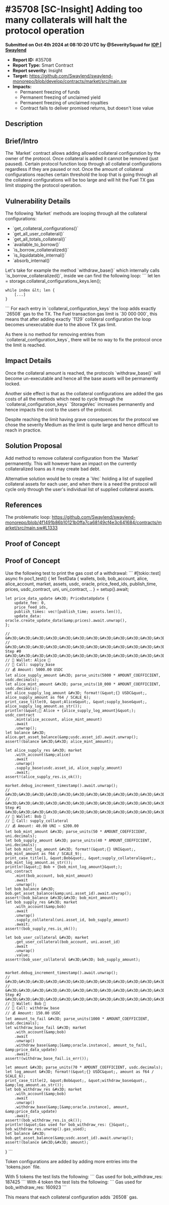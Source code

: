 # #35708 \[SC-Insight] Adding too many collaterals will halt the protocol operation

**Submitted on Oct 4th 2024 at 08:10:20 UTC by @SeveritySquad for** [**IOP | Swaylend**](https://immunefi.com/audit-competition/iop-swaylend)

* **Report ID:** #35708
* **Report Type:** Smart Contract
* **Report severity:** Insight
* **Target:** https://github.com/Swaylend/swaylend-monorepo/blob/develop/contracts/market/src/main.sw
* **Impacts:**
  * Permanent freezing of funds
  * Permanent freezing of unclaimed yield
  * Permanent freezing of unclaimed royalties
  * Contract fails to deliver promised returns, but doesn't lose value

## Description

## Brief/Intro

The \`Market\` contract allows adding allowed collateral configuration by the owner of the protocol. Once collateral is added it cannot be removed (just paused). Certain protocol function loop through all collateral configurations regardless if they are paused or not. Once the amount of collateral configurations reaches certain threshold the loop that is going through all the collateral configurations will be too large and will hit the Fuel TX gas limit stopping the protocol operation.

## Vulnerability Details

The following \`Market\` methods are looping through all the collateral configurations:

* \`get\_collateral\_configurations()\`
* \`get\_all\_user\_collateral()\`
* \`get\_all\_totals\_collateral()\`
* \`available\_to\_borrow()\`
* \`is\_borrow\_collateralized()\`
* \`is\_liquidatable\_internal()\`
* \`absorb\_internal()\`

Let's take for example the method \`withdraw\_base()\` which internally calls \`is\_borrow\_collateralized()\`, inside we can find the following loop: \`\`\` let len = storage.collateral\_configurations\_keys.len();

```
while index &lt; len {
    [...]
}
```

\`\`\` For each entry in \`collateral\_configuration\_keys\` the loop adds exactly \`26508\` gas to the TX. The Fuel transaction gas limit is \`30 000 000\`, this means that after adding exactly \`1129\` collateral configuration the loop becomes unexecutable due to the above TX gas limit.

As there is no method for removing entries from \`collateral\_configuration\_keys\`, there will be no way to fix the protocol once the limit is reached.

## Impact Details

Once the collateral amount is reached, the protocols \`withdraw\_base()\` will become un-executable and hence all the base assets will be permanently locked.

Another side effect is that as the collateral configurations are added the gas costs of all the methods which need to cycle through the \`collateral\_configuration\_keys\` \`StorageVec\` increases permanently and hence impacts the cost to the users of the protocol.

Despite reaching the limit having grave consequences for the protocol we chose the severity Medium as the limit is quite large and hence difficult to reach in practice.

## Solution Proposal

Add method to remove collateral configuration from the \`Market\` permanently. This will however have an impact on the currently collateralized loans as it may create bad debt.

Alternative solution would be to create a \`Vec\` holding a list of supplied collateral assets for each user, and when there is a need the protocol will cycle only through the user's individual list of supplied collateral assets.

## References

The problematic loop: https://github.com/Swaylend/swaylend-monorepo/blob/4f1491b86b10121b0ffa7ca68149cf4e3c641684/contracts/market/src/main.sw#L1333

## Proof of Concept

## Proof of Concept

Use the following test to print the gas cost of a withdrawal: \`\`\` #\[tokio::test] async fn poc1\_test() { let TestData { wallets, bob, bob\_account, alice, alice\_account, market, assets, usdc, oracle, price\_feed\_ids, publish\_time, prices, usdc\_contract, uni, uni\_contract, .. } = setup().await;

```
let price_data_update &#x3D; PriceDataUpdate {
    update_fee: 0,
    price_feed_ids,
    publish_times: vec![publish_time; assets.len()],
    update_data: oracle.create_update_data(&amp;prices).await.unwrap(),
};

// &#x3D;&#x3D;&#x3D;&#x3D;&#x3D;&#x3D;&#x3D;&#x3D;&#x3D;&#x3D;&#x3D;&#x3D;&#x3D;&#x3D;&#x3D;&#x3D;&#x3D;&#x3D;&#x3D;&#x3D;&#x3D;&#x3D;&#x3D;&#x3D;&#x3D;&#x3D;&#x3D;&#x3D;&#x3D;&#x3D;&#x3D;&#x3D;&#x3D;&#x3D;&#x3D;&#x3D;&#x3D;&#x3D;&#x3D;&#x3D;&#x3D;&#x3D;&#x3D;&#x3D;&#x3D;&#x3D;&#x3D;&#x3D;&#x3D;
// &#x3D;&#x3D;&#x3D;&#x3D;&#x3D;&#x3D;&#x3D;&#x3D;&#x3D;&#x3D;&#x3D;&#x3D;&#x3D;&#x3D;&#x3D;&#x3D;&#x3D;&#x3D;&#x3D;&#x3D; Step #0 &#x3D;&#x3D;&#x3D;&#x3D;&#x3D;&#x3D;&#x3D;&#x3D;&#x3D;&#x3D;&#x3D;&#x3D;&#x3D;&#x3D;&#x3D;&#x3D;&#x3D;&#x3D;&#x3D;&#x3D;
// 👛 Wallet: Alice 🧛
// 🤙 Call: supply_base
// 💰 Amount: 5000.00 USDC
let alice_supply_amount &#x3D; parse_units(5000 * AMOUNT_COEFFICIENT, usdc.decimals);
let alice_mint_amount &#x3D; parse_units(10_000 * AMOUNT_COEFFICIENT, usdc.decimals);
let alice_supply_log_amount &#x3D; format!(&quot;{} USDC&quot;, alice_supply_amount as f64 / SCALE_6);
print_case_title(0, &quot;Alice&quot;, &quot;supply_base&quot;, alice_supply_log_amount.as_str());
println!(&quot;💸 Alice + {alice_supply_log_amount}&quot;);
usdc_contract
    .mint(alice_account, alice_mint_amount)
    .await
    .unwrap();
let balance &#x3D; alice.get_asset_balance(&amp;usdc.asset_id).await.unwrap();
assert!(balance &#x3D;&#x3D; alice_mint_amount);

let alice_supply_res &#x3D; market
    .with_account(&amp;alice)
    .await
    .unwrap()
    .supply_base(usdc.asset_id, alice_supply_amount)
    .await;
assert!(alice_supply_res.is_ok());

market.debug_increment_timestamp().await.unwrap();
// &#x3D;&#x3D;&#x3D;&#x3D;&#x3D;&#x3D;&#x3D;&#x3D;&#x3D;&#x3D;&#x3D;&#x3D;&#x3D;&#x3D;&#x3D;&#x3D;&#x3D;&#x3D;&#x3D;&#x3D;&#x3D;&#x3D;&#x3D;&#x3D;&#x3D;&#x3D;&#x3D;&#x3D;&#x3D;&#x3D;&#x3D;&#x3D;&#x3D;&#x3D;&#x3D;&#x3D;&#x3D;&#x3D;&#x3D;&#x3D;&#x3D;&#x3D;&#x3D;&#x3D;&#x3D;&#x3D;&#x3D;&#x3D;&#x3D;
// &#x3D;&#x3D;&#x3D;&#x3D;&#x3D;&#x3D;&#x3D;&#x3D;&#x3D;&#x3D;&#x3D;&#x3D;&#x3D;&#x3D;&#x3D;&#x3D;&#x3D;&#x3D;&#x3D;&#x3D; Step #1 &#x3D;&#x3D;&#x3D;&#x3D;&#x3D;&#x3D;&#x3D;&#x3D;&#x3D;&#x3D;&#x3D;&#x3D;&#x3D;&#x3D;&#x3D;&#x3D;&#x3D;&#x3D;&#x3D;&#x3D;
// 👛 Wallet: Bob 🧛
// 🤙 Call: supply_collateral
// 💰 Amount: 40.00 UNI ~ $200.00
let bob_mint_amount &#x3D; parse_units(50 * AMOUNT_COEFFICIENT, uni.decimals);
let bob_supply_amount &#x3D; parse_units(40 * AMOUNT_COEFFICIENT, uni.decimals);
let bob_mint_log_amount &#x3D; format!(&quot;{} UNI&quot;, bob_mint_amount as f64 / SCALE_9);
print_case_title(1, &quot;Bob&quot;, &quot;supply_collateral&quot;, bob_mint_log_amount.as_str());
println!(&quot;💸 Bob + {bob_mint_log_amount}&quot;);
uni_contract
    .mint(bob_account, bob_mint_amount)
    .await
    .unwrap();
let bob_balance &#x3D; bob.get_asset_balance(&amp;uni.asset_id).await.unwrap();
assert!(bob_balance &#x3D;&#x3D; bob_mint_amount);
let bob_supply_res &#x3D; market
    .with_account(&amp;bob)
    .await
    .unwrap()
    .supply_collateral(uni.asset_id, bob_supply_amount)
    .await;
assert!(bob_supply_res.is_ok());

let bob_user_collateral &#x3D; market
    .get_user_collateral(bob_account, uni.asset_id)
    .await
    .unwrap()
    .value;
assert!(bob_user_collateral &#x3D;&#x3D; bob_supply_amount);


market.debug_increment_timestamp().await.unwrap();
// &#x3D;&#x3D;&#x3D;&#x3D;&#x3D;&#x3D;&#x3D;&#x3D;&#x3D;&#x3D;&#x3D;&#x3D;&#x3D;&#x3D;&#x3D;&#x3D;&#x3D;&#x3D;&#x3D;&#x3D;&#x3D;&#x3D;&#x3D;&#x3D;&#x3D;&#x3D;&#x3D;&#x3D;&#x3D;&#x3D;&#x3D;&#x3D;&#x3D;&#x3D;&#x3D;&#x3D;&#x3D;&#x3D;&#x3D;&#x3D;&#x3D;&#x3D;&#x3D;&#x3D;&#x3D;&#x3D;&#x3D;&#x3D;&#x3D;
// &#x3D;&#x3D;&#x3D;&#x3D;&#x3D;&#x3D;&#x3D;&#x3D;&#x3D;&#x3D;&#x3D;&#x3D;&#x3D;&#x3D;&#x3D;&#x3D;&#x3D;&#x3D;&#x3D;&#x3D; Step #2 &#x3D;&#x3D;&#x3D;&#x3D;&#x3D;&#x3D;&#x3D;&#x3D;&#x3D;&#x3D;&#x3D;&#x3D;&#x3D;&#x3D;&#x3D;&#x3D;&#x3D;&#x3D;&#x3D;&#x3D;
// 👛 Wallet: Bob 🧛
// 🤙 Call: withdraw_base
// 💰 Amount: 150.00 USDC
let amount_to_fail &#x3D; parse_units(1000 * AMOUNT_COEFFICIENT, usdc.decimals);
let withdraw_base_fail &#x3D; market
    .with_account(&amp;bob)
    .await
    .unwrap()
    .withdraw_base(&amp;[&amp;oracle.instance], amount_to_fail, &amp;price_data_update)
    .await;
assert!(withdraw_base_fail.is_err());

let amount &#x3D; parse_units(70 * AMOUNT_COEFFICIENT, usdc.decimals);
let log_amount &#x3D; format!(&quot;{} USDC&quot;, amount as f64 / SCALE_6);
print_case_title(2, &quot;Bob&quot;, &quot;withdraw_base&quot;, &amp;log_amount.as_str());
let bob_withdraw_res &#x3D; market
    .with_account(&amp;bob)
    .await
    .unwrap()
    .withdraw_base(&amp;[&amp;oracle.instance], amount, &amp;price_data_update)
    .await;
assert!(bob_withdraw_res.is_ok());
println!(&quot;Gas used for bob_withdraw_res: {}&quot;, bob_withdraw_res.unwrap().gas_used);
let balance &#x3D; bob.get_asset_balance(&amp;usdc.asset_id).await.unwrap();
assert!(balance &#x3D;&#x3D; amount);
```

} \`\`\`

Token configurations are added by adding more entries into the \`tokens.json\` file.

With 5 tokens the test lists the following: \`\`\` Gas used for bob\_withdraw\_res: 187425 \`\`\` With 4 token the test lists the following: \`\`\` Gas used for bob\_withdraw\_res: 160923 \`\`\`

This means that each collateral configuration adds \`26508\` gas.
